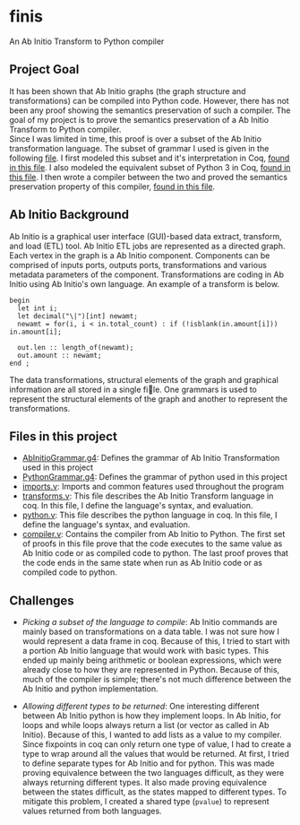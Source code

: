 # finis
An Ab Initio Transform to Python compiler

## Project Goal
It has been shown that Ab Initio graphs (the graph structure and transformations) can be
compiled into Python code. However, there has not been any proof showing the semantics preservation of
such a compiler.  The goal of my project is to prove the semantics preservation of a Ab Initio Transform to Python compiler.  
Since I was limited in time, this proof is over a subset of the Ab Initio transformation language.
The subset of grammar I used is given in the following [file](./AbInitioGrammar.g4). I first modeled
this subset and it's interpretation in Coq, [found in this file](./transforms.v). I also modeled the equivalent subset of Python
3 in Coq, [found in this file](./python.v). I then wrote a compiler between the two and proved the semantics preservation property
of this compiler, [found in this file](./compiler.v).

## Ab Initio Background
Ab Initio is a graphical user interface (GUI)-based data extract, transform, and load (ETL) tool. Ab
Initio ETL jobs are represented as a directed graph.  Each vertex in the graph is a Ab Initio component.
Components can be comprised of inputs ports, outputs ports, transformations and various metadata parameters
of the component. Transformations are coding in Ab Initio using Ab Initio's own language. An example of a transform is below.
```
begin
  let int i;
  let decimal("\|")[int] newamt;
  newamt = for(i, i < in.total_count) : if (!isblank(in.amount[i])) in.amount[i];

  out.len :: length_of(newamt);
  out.amount :: newamt;
end ;
```
The data transformations, structural elements of the graph and graphical information are all stored in a single
file. One grammars is used to represent the structural elements of the graph and another to represent the
transformations.

## Files in this project
* [AbInitioGrammar.g4](./AbInitioGrammar.g4): Defines the grammar of Ab Initio Transformation used in this project
* [PythonGrammar.g4](./PythonGrammar.g4): Defines the grammar of python used in this project
* [imports.v](./imports.v): Imports and common features used throughout the program
* [transforms.v](./transforms.v): This file describes the Ab Initio Transform language in coq.  In
 this file, I define the language's syntax, and evaluation.
* [python.v](./python.v): This file describes the python language in coq.  In
this file, I define the language's syntax, and evaluation.
* [compiler.v](./compiler.v): Contains the compiler from Ab Initio to Python.  The first set of proofs in this file prove that the code executes to the same value as Ab Initio code or as compiled code to python.  The last proof proves that the code ends in the same state when run as Ab Initio code or as compiled code to python.

## Challenges
* _Picking a subset of the language to compile_: Ab Initio commands are mainly based on
transformations on a data table.  I was not sure how I would represent a data frame in coq.  Because of this, I tried to start with a portion Ab Initio language that would work with basic
types.  This ended up mainly being arithmetic or boolean expressions, which were already close to how they are represented in Python.  Because of this, much of the compiler is simple;
there's not much difference between the Ab Initio and python implementation.

* _Allowing different types to be returned_: One interesting different between Ab Initio
python is how they implement loops.  In Ab Initio, for loops and while loops always return a list (or vector as called in Ab Initio).  Because of this, I wanted to add lists as a value to my
compiler.  Since fixpoints in coq can only return one type of value, I had to create a type
to wrap around all the values that would be returned.  At first, I tried to define separate
types for Ab Initio and for python.  This was made proving equivalence between the two languages
difficult, as they were always returning different types.  It also made proving equivalence between
the states difficult, as the states mapped to different types.  To mitigate this problem, I
created a shared type (`pvalue`) to represent values returned from both languages.
